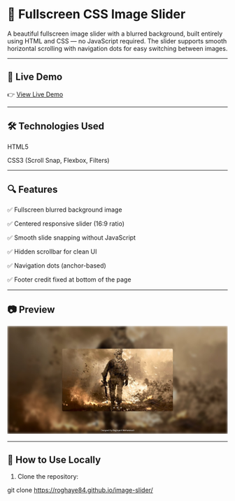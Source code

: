 # 🎡 Fullscreen CSS Image Slider

A beautiful fullscreen image slider with a blurred background, built entirely using HTML and CSS — no JavaScript required.
The slider supports smooth horizontal scrolling with navigation dots for easy switching between images.


---

## 🌟 Live Demo
👉 [View Live Demo](https://roghaye84.github.io/image-slider)  

---



## 🛠 Technologies Used

HTML5

CSS3 (Scroll Snap, Flexbox, Filters)



---

## 🔍 Features

✅ Fullscreen blurred background image

✅ Centered responsive slider (16:9 ratio)

✅ Smooth slide snapping without JavaScript

✅ Hidden scrollbar for clean UI

✅ Navigation dots (anchor-based)

✅ Footer credit fixed at bottom of the page



---

## 📷 Preview


![Slider Preview](https://github.com/roghaye84/image-slider/blob/main/assest/slider-image.jpeg)


---

## 🚀 How to Use Locally

1. Clone the repository:



git clone https://roghaye84.github.io/image-slider/


